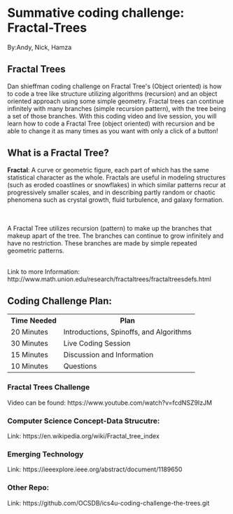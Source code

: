 # Summative coding challenge: Fractal-Trees
By:Andy, Nick, Hamza

<h2>Fractal Trees</h2>
Dan shieffman coding challenge on Fractal Tree's (Object oriented) is how to code a tree like structure utilizing algorithms (recursion) and an object oriented approach using some simple geometry. Fractal trees can continue infinitely with many branches (simple recursion pattern), with the tree being a set of those branches. With this coding video and live session, you will learn how to code a Fractal Tree (object oriented) with recursion and be able to change it as many times as you want with only a click of a button!

<h2>What is a Fractal Tree?</h2>
<strong>Fractal</strong>: A curve or geometric figure, each part of which has the same statistical character as the whole. Fractals are useful in modeling structures (such as eroded coastlines or snowflakes) in which similar patterns recur at progressively smaller scales, and in describing partly random or chaotic phenomena such as crystal growth, fluid turbulence, and galaxy formation.<br>

<br><br>
A Fractal Tree utilizes recursion (pattern) to make up the branches that makeup apart of the tree. The branches can continue to grow infinitely and have no restriction. These branches are made by simple repeated geometric patterns. 
 
 
 <br> 
 Link to more Information: http://www.math.union.edu/research/fractaltrees/fractaltreesdefs.html
 
<h2>Coding Challenge Plan:</h2>
<table class="tg">
  <tr>
    <th class="tg-yw4l"><b>Time Needed</b></th>
    <th class="tg-yw4l"><b>Plan</b></th>
  </tr>
  <tr>
    <td class="tg-yw4l">20 Minutes</td>
    <td class="tg-yw4l">Introductions, Spinoffs, and Algorithms</td>
  </tr>
  <tr>
    <td class="tg-yw4l">30 Minutes</td>
    <td class="tg-yw4l">Live Coding Session</td>
  </tr>
    <tr>
    <td class="tg-yw4l">15 Minutes</td>
    <td class="tg-yw4l">Discussion and Information</td>
  </tr>
     <tr>
    <td class="tg-yw4l">10 Minutes</td>
    <td class="tg-yw4l">Questions</td>
  </tr>
</table>

<h3>Fractal Trees Challenge</h3>
Video can be found: https://www.youtube.com/watch?v=fcdNSZ9IzJM <br>

<h3>Computer Science Concept-Data Strucutre:</h3>
Link: https://en.wikipedia.org/wiki/Fractal_tree_index

<h3>Emerging Technology</h3>
Link: https://ieeexplore.ieee.org/abstract/document/1189650

<br>
<h3>Other Repo:</h3>
Link: https://github.com/OCSDB/ics4u-coding-challenge-the-trees.git
